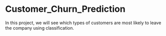 # Customer_Churn_Prediction
In this project, we will see which types of customers are most likely to leave the company using classification.

